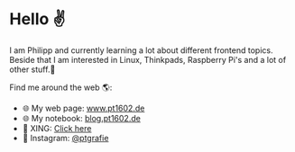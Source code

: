 # Hello ✌️

I am Philipp and currently learning a lot about different frontend topics. Beside that I am interested in Linux, Thinkpads, Raspberry Pi's and a lot of other stuff.🐢

Find me around the web 🌎:
- 🌐 My web page: <a href="https://www.pt1602.de/" target="blank">www.pt1602.de</a>
- 🌐 My notebook: <a href="https://blog.pt1602.de/" target="blank">blog.pt1602.de</a>
- 📇 XING: <a href="https://www.xing.com/profile/Philipp_Tuchardt" target="blank">Click here</a>
- 📸 Instagram: <a href="https://www.instagram.com/ptgrafie/" target="blank">@ptgrafie</a>
